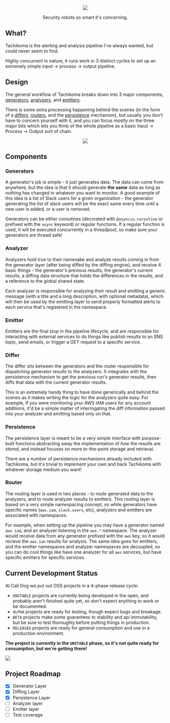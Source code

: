 <p align="center">
    <img align="center" src="https://user-images.githubusercontent.com/1072598/31910286-d9363686-b7f1-11e7-84b0-852a56e6c085.png">
    <p align="center">Security robots so smart it's concerning.</p>
</p>


## What?

Tachikoma is the alerting and analysis pipeline I've always wanted, but could never seem to find.

Highly concurrent in nature, it runs work in 3 distinct cycles to set up an extremely simple input -> process -> output pipeline. 


## Design

The general workflow of Tachikoma breaks down into 3 major components, [generators](#generators), [analyzers](#analyzers), and [emitters](#emitters). 

There is some extra processing happening behind the scenes (in the form of a [differs](#differs), [routers](#routers), and the [persistence](#persistence) mechanism), but usually you don't have to concern yourself with it, and you can focus mostly on the three major bits which lets you think of the whole pipeline as a basic Input -> Process -> Output sort of chain. 

<p align="center">
    <img align="center" src="https://user-images.githubusercontent.com/1072598/31879375-1d6543e8-b792-11e7-8cab-fcce32ab1957.png">
</p>


## Components 

### Generators 

A generator's job is simple - it just generates data. The data can come from anywhere, but the idea is that it should generate **the same** data as long as nothing has changed in whatever you want to monitor. A good example of this idea is a list of Slack users for a given organization - the generator generating the list of slack users will be the exact same every time until a new user is added, or a user is removed. 

Generators can be either coroutines (decorated with `@asyncio.coroutine` or prefixed with the `async` keyword) or regular functions. If a regular function is used, it will be executed concurrently in a threadpool, so make sure your generators are thread safe!

### Analyzer 

Analyzers hold true to their namesake and analyze results coming in from the generator layer (after being diffed by the diffing engine), and receive 4 basic things - the generator's previous results, the generator's current results, a diffing data structure that holds the differences in the results, and a reference to the global shared state. 

Each analyzer is responsible for analyzing their result and emitting a generic message (with a title and a long description, with optional metadata), which will then be used by the emitting layer to send properly formatted alerts to each service that's registered in the namespace.

### Emitter 

Emitters are the final stop in the pipeline lifecycle, and are responsible for interacting with external services to do things like publish results to an SNS topic, send emails, or trigger a GET request to a specific service. 

### Differ

The differ sits between the generators and the router responsible for dispatching generator results to the analyzers. It integrates with the persistence mechanism to get the previous run's generator results, then diffs that data with the current generator results. 

This is an extremely handy thing to have done generically and behind the scenes as it makes writing the logic for the analyzers quite easy. For example, if you were monitoring your AWS IAM users for any account additions, it'd be a simple matter of interrogating the diff information passed into your analyzer and emitting based only on that. 

### Persistence

The persistence layer is meant to be a very simple interface with purpose-built functions abstracting away the implementation of *how* the results are stored, and instead focuses on more to-the-point storage and retrieval. 

There are a number of persistence mechanisms already included with Tachikoma, but it's trivial to implement your own and back Tachikoma with whatever storage medium you want!

### Router

The routing layer is used in two places - to route generated data to the analyzers, and to route analyzer results to emitters. This routing layer is based on a very simple namespacing concept, so while generators have specific names (`aws.iam`, `slack.users`, etc), analyzers and emitters are associated with namespaces. 

For example, when setting up the pipeline you may have a generator named `aws.iam`, and an analyzer listening in the `aws.*` namespace. The analyzer would receive data from any generator prefixed with the `aws` key, so it would recieve the `aws.ian` results for analysis. The same idea goes for emitters, and the emitter namespaces and analyzer namespaces are decoupled, so you can do cool things like have one analyzer for all `aws` services, but have specific emitters for specific services. 

## Current Development Status

At Cali Dog we put out OSS projects in a 4-phase release cycle:

* `UNSTABLE` projects are currently being developed in the open,  and probably aren't finished quite yet, so don't expect anything to work or be documented. 
* `ALPHA` projects are ready for testing, though expect bugs and breakage.
* `BETA` projects make some guarantees to stability and api immutability, but be sure to test thoroughly before putting things in production.
* `RELEASED` projects are ready for general consumption and use in a production environment.

**The project is currently in the `UNSTABLE` phase, so it's not quite ready for consumption, but we're getting there!**

![](https://user-images.githubusercontent.com/1072598/31913475-08f3d162-b7fc-11e7-9cd1-1cd31c055de7.gif)

## Project Roadmap

- [x] Generator Layer
- [x] Diffing Layer
- [x] Persistence Layer
- [ ] Analyzer layer
- [ ] Emitter layer
- [ ] Test coverage
